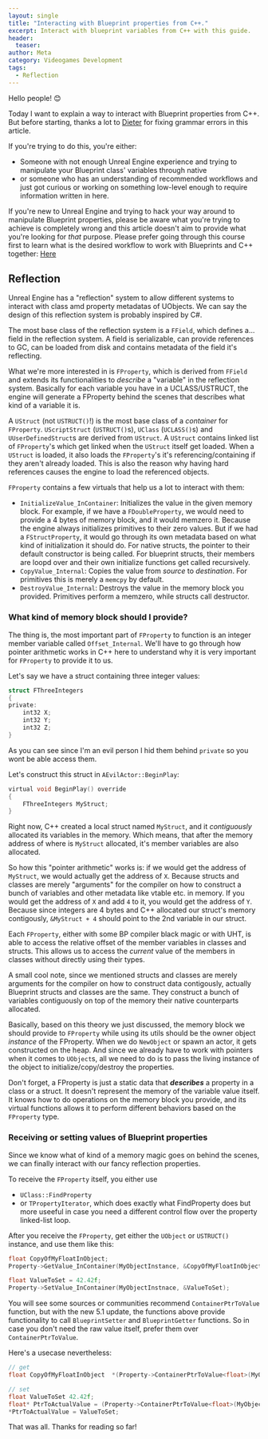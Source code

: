 ```yaml
---
layout: single
title: "Interacting with Blueprint properties from C++."
excerpt: Interact with blueprint variables from C++ with this guide.
header:
  teaser: 
author: Meta
category: Videogames Development
tags:
  - Reflection
---
```


Hello people! 😊

Today I want to explain a way to interact with Blueprint properties from C++. But before starting, thanks a lot to [Dieter](https://tackytortoise.github.io/) for fixing grammar errors in this article.

If you're trying to do this, you're either:

- Someone with not enough Unreal Engine experience and trying to manipulate your Blueprint class' variables through native
- or someone who has an understanding of recommended workflows and just got curious or working on something low-level enough to require information written in here.

If you're new to Unreal Engine and trying to hack your way around to manipulate Blueprint properties, please be aware what you're trying to achieve is completely wrong and this article doesn't aim to provide what you're looking for *that* purpose. Please prefer going through this course first to learn what is the desired workflow to work with Blueprints and C++ together: [Here](https://www.unrealengine.com/en-US/onlinelearning-courses/converting-blueprints-to-c)

## Reflection

Unreal Engine has a "reflection" system to allow different systems to interact with class amd property metadatas of UObjects. We can say the design of this reflection system is probably inspired by C#.

The most base class of the reflection system is a `FField`, which defines a... field in the reflection system. A field is serializable, can provide references to GC, can be loaded from disk and contains metadata of the field it's reflecting.

What we're more interested in is `FProperty`, which is derived from `FField` and extends its functionalities to *describe* a "variable" in the reflection system. Basically for each variable you have in a UCLASS/USTRUCT, the engine will generate a FProperty behind the scenes that describes what kind of a variable it is. 

A `UStruct` (not `USTRUCT()`!) is the most base class of a *container* for `FProperty`. `UScriptStruct` (`USTRUCT()`s), `UClass` (`UCLASS()`s) and `UUserDefinedStruct`s are derived from `UStruct`. A `UStruct` contains linked list of `FProperty`'s which get linked when the `UStruct` itself get loaded. When a `UStruct` is loaded, it also loads the `FProperty`'s it's referencing/containing if they aren't already loaded. This is also the reason why having hard references causes the engine to load the referenced objects.

`FProperty` contains a few virtuals that help us a lot to interact with them:

- `InitializeValue_InContainer`: Initializes the value in the given memory block. For example, if we have a `FDoubleProperty`, we would need to provide a 4 bytes of memory block, and it would memzero it. Because the engine always initializes primitives to their zero values. But if we had a `FStructProperty`, it would go through its own metadata based on what kind of initialization it should do. For native structs, the pointer to their default constructor is being called. For blueprint structs, their members are loopd over and their own initialize functions get called recursively.
- `CopyValue_Internal`: Copies the value from *source* to *destination*. For primitives this is merely a `memcpy` by default. 
- `DestroyValue_Internal`: Destroys the value in the memory block you provided. Primitives perform a memzero, while structs call destructor.

### What kind of memory block should I provide?

The thing is, the most important part of `FProperty` to function is an integer member variable called `Offset_Internal`. We'll have to go through how pointer arithmetic works in C++ here to understand why it is very important for `FProperty` to provide it to us.

Let's say we have a struct containing three integer values:
```c
struct FThreeIntegers
{
private:
    int32 X;
    int32 Y;
    int32 Z;
} 
```
As you can see since I'm an evil person I hid them behind `private` so you wont be able access them. 

Let's construct this struct in `AEvilActor::BeginPlay`:
```c
virtual void BeginPlay() override
{
    FThreeIntegers MyStruct;
}
```
Right now, C++ created a local struct named `MyStruct`, and it *contiguously* allocated its variables in the memory. Which means, that after the memory address of where is `MyStruct` allocated, it's member variables are also allocated.

So how this "pointer arithmetic" works is: if we would get the address of `MyStruct`, we would actually get the address of `X`. Because structs and classes are merely "arguments" for the compiler on how to construct a bunch of variables and other metadata like vtable etc. in memory. If you would get the address of `X` and add `4` to it, you would get the address of `Y`. Because since integers are 4 bytes and C++ allocated our struct's memory contigously, `&MyStruct + 4` should point to the 2nd variable in our struct.

Each `FProperty`, either with some BP compiler black magic or with UHT, is able to access the relative offset of the member variables in classes and structs. This allows us to access the *current* value of the members in classes without directly using their types. 

A small cool note, since we mentioned structs and classes are merely arguments for the compiler on how to construct data contigously, actually Blueprint structs and classes are the same. They construct a bunch of variables contiguously on top of the memory their native counterparts allocated.

Basically, based on this theory we just discussed, the memory block we should provide to `FProperty` while using its utils should be the owner object *instance* of the FProperty. When we do `NewObject` or spawn an actor, it gets constructed on the heap. And since we already have to work with pointers when it comes to `UObject`s, all we need to do is to pass the living instance of the object to initialize/copy/destroy the properties. 

Don't forget, a FProperty is just a static data that ***describes*** a property in a class or a struct. It doesn't represent the memory of the variable value itself. It knows how to do operations on the memory block you provide, and its virtual functions allows it to perform different behaviors based on the `FProperty` type.

### Receiving or setting values of Blueprint properties

Since we know what of kind of a memory magic goes on behind the scenes, we can finally interact with our fancy reflection properties. 

To receive the `FProperty` itself, you either use 

- `UClass::FindProperty`
- or `TPropertyIterator`, which does exactly what FindProperty does but more useeful in case you need a different control flow over the property linked-list loop. 

After you receive the `FProperty`, get either the `UObject` or `USTRUCT()` instance, and use them like this:
```c
float CopyOfMyFloatInObject;
Property->GetValue_InContainer(MyObjectInstance, &CopyOfMyFloatInObject);

float ValueToSet = 42.42f;
Property->SetValue_InContainer(MyObjectInstnace, &ValueToSet);
```
You will see some sources or communities recommend `ContainerPtrToValue` function, but with the new 5.1 update, the functions above provide functionality to call `BlueprintSetter` and `BlueprintGetter` functions. So in case you don't need the raw value itself, prefer them over `ContainerPtrToValue`. 

Here's a usecase nevertheless:
```c
// get
float CopyOfMyFloatInObject  *(Property->ContainerPtrToValue<float>(MyObjectInstance));

// set
float ValueToSet 42.42f;
float* PtrToActualValue = (Property->ContainerPtrToValue<float>(MyObjectInstance));
*PtrToActualValue = ValueToSet;
```

That was all. Thanks for reading so far!
